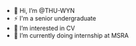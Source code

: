 - 👋 Hi, I’m @THU-WYN
- ⚡ I'm a senior undergraduate
- 👀 I’m interested in CV
- 🌱 I’m currently doing internship at MSRA


<!---
THU-WYN/THU-WYN is a ✨ special ✨ repository because its `README.md` (this file) appears on your GitHub profile.
You can click the Preview link to take a look at your changes.
--->
